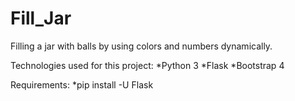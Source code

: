 # Fill_Jar
 Filling a jar with balls by using colors and numbers dynamically.

Technologies used for this project:
*Python 3
*Flask
*Bootstrap 4

Requirements:
*pip install -U Flask
